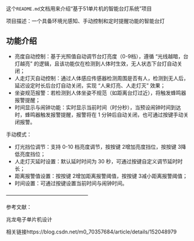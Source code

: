 这个`README.md`文档用来介绍“基于51单片机的智能台灯系统”项目



项目描述：一个具备环境光感知、手动控制和定时提醒功能的智能台灯

## 功能介绍

- 亮度自动控制：基于光照值自动调节台灯亮度（0-9档），遵循 “光线越暗，台灯越亮” 的逻辑，且该功能仅在检测到人体时生效，无人状态下台灯自动关闭；
- 人走灯灭自动控制：通过人体感应传感器检测周围是否有人，检测到无人后，延迟设定时长后台灯自动关闭，实现 “人来灯亮、人走灯灭” 效果；
- 坐姿规范报警：若检测到人体坐姿不规范（如距离台灯过近），将触发蜂鸣器报警提醒；
- 时间显示与闹钟功能：实时显示当前时间（时分秒），当预设闹钟时间到达时，蜂鸣器触发报警提醒，报警将在 1 分钟后自动关闭，也可通过按键手动关闭报警。

手动模式：

- 灯光挡位调节：支持 0-10 档亮度调节，按按键 2增加亮度挡位，按按键 3降低亮度挡位；
- 人走灯灭延时设置：默认延时时间为 30 秒，可通过按键自定义调节延时时长；
- 距离报警值设置：按按键 2增加距离报警阈值，按按键 3减小距离报警阈值；
- 时间设置：可通过按键设置当前时间与闹钟时间。


————————————————

参考文献：

兆龙电子单片机设计

相关链接https://blog.csdn.net/m0_70357684/article/details/152048979